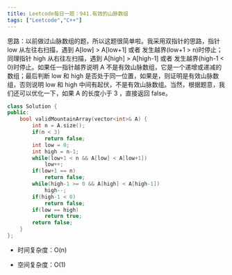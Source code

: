 ```yaml
---
title: Leetcode每日一题：941.有效的山脉数组
tags: ["Leetcode","C++"]
---
```


思路：以前做过山脉数组的题，所以这题很简单啦。我采用双指针的思路，指针 low 从左往右扫描，遇到 A[low] > A[low+1] 或者 发生越界(low+1 > n)时停止；同理指针 high 从右往左扫描，遇到 A[high] > A[high-1] 或者 发生越界(high-1 < 0)时停止。如果任一指针越界说明 A 不是有效山脉数组，它是一个递增或递减的数组；最后判断 low 和 high 是否处于同一位置，如果是，则证明是有效山脉数组，否则说明 low 和 high 中间有起伏，不是有效山脉数组。当然，根据题意，我们还可以优化一下，如果 A 的长度小于 3 ，直接返回 false。

~~~c++
class Solution {
public:
    bool validMountainArray(vector<int>& A) {
        int n = A.size();
        if(n < 3)
            return false;
        int low = 0;
        int high = n-1;
        while(low+1 < n && A[low] < A[low+1])
            low++;
        if(low+1 == n)
            return false;
        while(high-1 >= 0 && A[high] < A[high-1])
            high--;
        if(high-1 < 0)
            return false;
        if(low == high)
            return true;
        return false;
    }
};
~~~

* 时间复杂度：O(n)

* 空间复杂度：O(1)